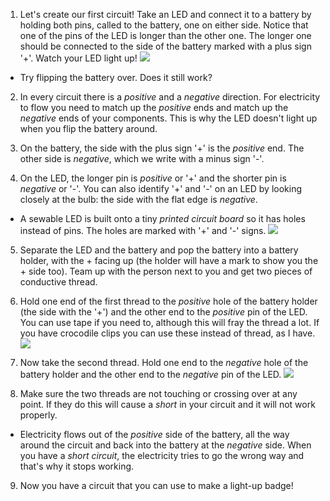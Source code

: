 1. Let's create our first circuit! Take an LED and connect it to a battery by holding both pins, called to the battery, one on either side. Notice that one of the pins of the LED is longer than the other one. The longer one should be connected to the side of the battery marked with a plus sign '+'. Watch your LED light up! ![](/assets/led_battery_140_291_650.png) 
 * Try flipping the battery over. Does it still work?
 
2. In every circuit there is a *positive* and a *negative* direction. For electricity to flow you need to match up the *positive* ends and match up the *negative* ends of your components. This is why the LED doesn't light up when you flip the battery around.
 
3. On the battery, the side with the plus sign '+' is the *positive* end. The other side is *negative*, which we write with a minus sign '-'.

4. On the LED, the longer pin is *positive* or '+' and the shorter pin is *negative* or '-'. You can also identify '+' and '-' on an LED by looking closely at the bulb: the side with the flat edge is *negative*.
 * A sewable LED is built onto a tiny *printed circuit board* so it has holes instead of pins. The holes are marked with '+' and '-' signs. ![](/assets/LEDs_pos_neg_100_650.png)

5. Separate the LED and the battery and pop the battery into a battery holder, with the + facing up (the holder will have a mark to show you the + side too). Team up with the person next to you and get two pieces of conductive thread.

6. Hold one end of the first thread to the *positive* hole of the battery holder (the side with the '+') and the other end to the *positive* pin of the LED. You can use tape if you need to, although this will fray the thread a lot. If you have crocodile clips you can use these instead of thread, as I have. ![](/assets/circuit_crocs_pos_150_191_650.png) 

7. Now take the second thread. Hold one end to the *negative* hole of the battery holder and the other end to the *negative* pin of the LED. ![](/assets/circuit_crocs_complete_100_213_650.png) 

8. Make sure the two threads are not touching or crossing over at any point. If they do this will cause a *short* in your circuit and it will not work properly.
 * Electricity flows out of the *positive* side of the battery, all the way around the circuit and back into the battery at the *negative* side. When you have a *short circuit*, the electricity tries to go the wrong way and that's why it stops working.
   
9. Now you have a circuit that you can use to make a light-up badge!